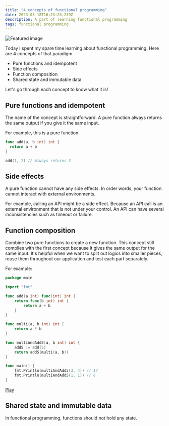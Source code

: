 ```yaml
---
title: "4 concepts of functional programming"
date: 2023-03-18T16:23:23.239Z
description: A part of learning functional programming
tags: functional programming
---
```


<div class="mb-4">
<img alt="Featured image" src="/img/4-concepts-of-functional-programming/featured.webp" />
</div>

Today I spent my spare time learning about functional programming. Here are 4 concepts of that paradigm.

- Pure functions and idempotent
- Side effects
- Function composition
- Shared state and immutable data

Let's go through each concept to know what it is!

## Pure functions and idempotent

The name of the concept is straightforward. A pure function always returns the same output if you give it the same input.

For example, this is a pure function.

```go
func add(a, b int) int {
  return a + b
}

add(1, 2) // Always returns 3
```

## Side effects

A pure function cannot have any side effects. In order words, your function cannot interact with external environments.

For example, calling an API might be a side effect. Because an API call is an external environment that is not under your control. An API can have several inconsistencies such as timeout or failure.

## Function composition

Combine two pure functions to create a new function. This concept still compiles with the first concept because it gives the same output for the same input. It's helpful when we want to split out logics into smaller pieces, reuse them throughout our application and test each part separately.

For example:

```go
package main

import "fmt"

func add(a int) func(int) int {
	return func(b int) int {
		return a + b
	}
}

func multi(a, b int) int {
	return a * b
}

func multiAndAdd5(a, b int) int {
	add5 := add(5)
	return add5(multi(a, b))
}

func main() {
	fmt.Println(multiAndAdd5(3, 4)) // 17
	fmt.Println(multiAndAdd5(1, 1)) // 6
}
```

[Play](https://go.dev/play/p/mJmdoqK9Owk)

## Shared state and immutable data

In functional programming, functions should not hold any state.
